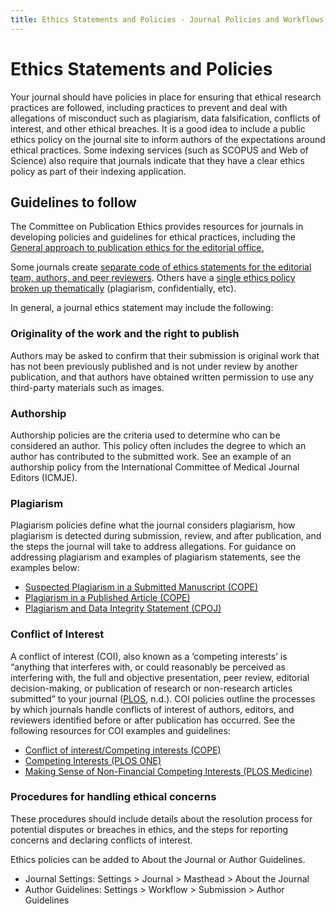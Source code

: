 ```yaml
---
title: Ethics Statements and Policies - Journal Policies and Workflows
---
```


# Ethics Statements and Policies

Your journal should have policies in place for ensuring that ethical research practices are followed, including practices to prevent and deal with allegations of misconduct such as plagiarism, data falsification, conflicts of interest, and other ethical breaches.
It is a good idea to include a public ethics policy on the journal site to inform authors of the expectations around ethical practices. Some indexing services (such as SCOPUS and Web of Science) also require that journals indicate that they have a clear ethics policy as part of their indexing application.

## Guidelines to follow

The Committee on Publication Ethics provides resources for journals in developing policies and guidelines for ethical practices, including the [General approach to publication ethics for the editorial office.](https://publicationethics.org/resources/flowcharts/general-approach-publication-ethics-editorial-office)

Some journals create [separate code of ethics statements for the editorial team, authors, and peer reviewers](https://journal.lib.uoguelph.ca/index.php/perj/about#ethicseditorial). Others have a [single ethics policy broken up thematically](https://journals.plos.org/plosone/s/ethical-publishing-practice) (plagiarism, confidentially, etc).

In general, a journal ethics statement may include the following:

### Originality of the work and the right to publish

Authors may be asked to confirm that their submission is original work that has not been previously published and is not under review by another publication, and that authors have obtained written permission to use any third-party materials such as images.

### Authorship

Authorship policies are the criteria used to determine who can be considered an author. This policy often includes the degree to which an author has contributed to the submitted work. See an example of an authorship policy from the International Committee of Medical Journal Editors (ICMJE).  

### Plagiarism

Plagiarism policies define what the journal considers plagiarism, how plagiarism is detected during submission, review, and after publication, and the steps the journal will take to address allegations. For guidance on addressing plagiarism and examples of plagiarism statements, see the examples below:
- [Suspected Plagiarism in a Submitted Manuscript (COPE)](https://doi.org/10.24318/cope.2019.2.1)
- [Plagiarism in a Published Article (COPE)](https://doi.org/10.24318/cope.2019.2.2)
- [Plagiarism and Data Integrity Statement (CPOJ)](https://jps.library.utoronto.ca/index.php/cpoj/Plagiarism)

### Conflict of Interest

A conflict of interest (COI), also known as a ‘competing interests’ is “anything that interferes with, or could reasonably be perceived as interfering with, the full and objective presentation, peer review, editorial decision-making, or publication of research or non-research articles submitted” to your journal ([PLOS](https://journals.plos.org/plosone/s/competing-interests), n.d.). COI policies outline the processes by which journals handle conflicts of interest of authors, editors, and reviewers identified before or after publication has occurred. See the following resources for COI examples and guidelines:

- [Conflict of interest/Competing interests (COPE)](https://publicationethics.org/competinginterests)
- [Competing Interests (PLOS ONE)](https://journals.plos.org/plosone/s/competing-interests)
- [Making Sense of Non-Financial Competing Interests (PLOS Medicine)](https://doi.org/10.1371/journal.pmed.0050199)

### Procedures for handling ethical concerns
These procedures should include details about the resolution process for potential disputes or breaches in ethics, and the steps for reporting concerns and declaring conflicts of interest. 

Ethics policies can be added to About the Journal or Author Guidelines.
- Journal Settings: Settings > Journal > Masthead > About the Journal
- Author Guidelines: Settings > Workflow > Submission > Author Guidelines


